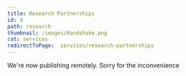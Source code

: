 ```yaml
---
title: Research Partnerships
id: 4
path: research
thumbnail: /images/Handshake.png
cat: services
redirectToPage:  services/research-partnerships
---
```

We're now publishing remotely. Sorry for the inconvenience
